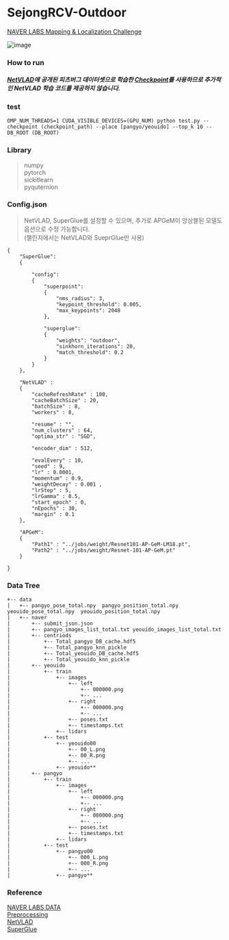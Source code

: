 # SejongRCV-Outdoor
[NAVER LABS Mapping &amp; Localization Challenge](challenge.naverlabs.com/leaderboard)

![image](https://user-images.githubusercontent.com/44772344/89431605-203c6680-d77b-11ea-9107-1093d311e3d4.png)




### How to run

##### [NetVLAD](https://github.com/Nanne/pytorch-NetVlad)에 공개된 피츠버그 데이터셋으로 학습한 [Checkpoint](https://drive.google.com/open?id=17luTjZFCX639guSVy00OUtzfTQo4AMF2)를 사용하므로 추가적인 NetVLAD 학습 코드를 제공하지 않습니다.

### test
```
OMP_NUM_THREADS=1 CUDA_VISIBLE_DEVICES=(GPU_NUM) python test.py --checkpoint (checkpoint_path) --place [pangyo/yeouido] --top_k 10 --DB_ROOT (DB_ROOT)
```

### Library
> numpy </br>
> pytorch </br>
> sickitlearn </br>
> pyquternion </br>

### Config.json
> NetVLAD, SuperGlue를 설정할 수 있으며, 추가로 APGeM이 앙상블된 모델도 옵션으로 수정 가능합니다. </br> (챌린지에서는 NetVLAD와 SueprGlue만 사용)
```
{   
    "SuperGlue":
    {
        
        "config":
        {   
            "superpoint":
            {   
                "nms_radius": 3,
                "keypoint_threshold": 0.005,
                "max_keypoints": 2048
            },
            
            "superglue":
            {   
                "weights": "outdoor",
                "sinkhorn_iterations": 20,
                "match_threshold": 0.2
            }
        }
    },
    
    "NetVLAD" :
    {   
        "cacheRefreshRate" : 100,
        "cacheBatchSize" : 20,
        "batchSize" : 8,
        "workers" : 8,
        
        "resume" : "", 
        "num_clusters" : 64,
        "optima_str" : "SGD",
        
        "encoder_dim" : 512,
        
        "evalEvery" : 10,
        "seed" : 9,
        "lr" : 0.0001,
        "momentum" : 0.9,
        "weightDecay" : 0.001 ,
        "lrStep" : 5,
        "lrGamma" : 0.5,
        "start_epoch" : 0,
        "nEpochs" : 30,
        "margin" : 0.1
    },
    
    "APGeM":
    {   
        "Path1" : "../jobs/weight/Resnet101-AP-GeM-LM18.pt",
        "Path2" : "../jobs/weight/Resnet-101-AP-GeM.pt"
    }

}

```
### Data Tree
```
+-- data
|   +-- pangyo_pose_total.npy  pangyo_position_total.npy  yeouido_pose_total.npy  yeouido_position_total.npy
|   +-- naver
|       +-- submit_json.json
|       +-- pangyo_images_list_total.txt yeouido_images_list_total.txt
|       +-- centriods
|           +-- Total_pangyo_DB_cache.hdf5
|           +-- Total_pangyo_knn_pickle
|           +-- Total_yeouido_DB_cache.hdf5
|           +-- Total_yeouido_knn_pickle
|       +-- yeouido
|           +-- train
|               +-- images
|                   +-- left
|                       +-- 000000.png
|                       +-- ...
|                   +-- right
|                       +-- 000000.png
|                       +-- ...
|                   +-- poses.txt
|                   +-- timestamps.txt
|               +-- lidars
|           +-- test
|               +-- yeouido00
|                   +-- 00_L.png
|                   +-- 00_R.png
|                   +-- ...
|               +-- yeouido**
|       +-- pangyo
|           +-- train
|               +-- images
|                   +-- left
|                       +-- 000000.png
|                       +-- ...
|                   +-- right
|                       +-- 000000.png
|                       +-- ...
|                   +-- poses.txt
|                   +-- timestamps.txt
|               +-- lidars
|           +-- test
|               +-- pangyo00
|                   +-- 000_L.png
|                   +-- 000_R.png
|                   +-- ...
|               +-- pangyo**
```

### Reference

[NAVER LABS DATA](https://challenge.naverlabs.com/) </br>
[Preprocessing](https://github.com/naverlabs/mapping-and-localization-challenge/blob/master/labs_outdoor_dataset_tutorial.ipynb) </br>
[NetVLAD](https://github.com/Nanne/pytorch-NetVlad) </br>
[SuperGlue](https://github.com/magicleap/SuperGluePretrainedNetwork) </br>

